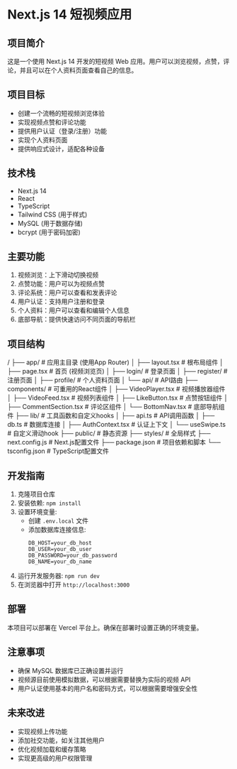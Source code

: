 # Next.js 14 短视频应用

## 项目简介
这是一个使用 Next.js 14 开发的短视频 Web 应用。用户可以浏览视频，点赞，评论，并且可以在个人资料页面查看自己的信息。

## 项目目标
- 创建一个流畅的短视频浏览体验
- 实现视频点赞和评论功能
- 提供用户认证（登录/注册）功能
- 实现个人资料页面
- 提供响应式设计，适配各种设备

## 技术栈
- Next.js 14
- React
- TypeScript
- Tailwind CSS (用于样式)
- MySQL (用于数据存储)
- bcrypt (用于密码加密)

## 主要功能
1. 视频浏览：上下滑动切换视频
2. 点赞功能：用户可以为视频点赞
3. 评论系统：用户可以查看和发表评论
4. 用户认证：支持用户注册和登录
5. 个人资料：用户可以查看和编辑个人信息
6. 底部导航：提供快速访问不同页面的导航栏

## 项目结构
/
├── app/                 # 应用主目录 (使用App Router)
│   ├── layout.tsx       # 根布局组件
│   ├── page.tsx         # 首页 (视频浏览页)
│   ├── login/           # 登录页面
│   ├── register/        # 注册页面
│   ├── profile/         # 个人资料页面
│   └── api/             # API路由
├── components/          # 可重用的React组件
│   ├── VideoPlayer.tsx  # 视频播放器组件
│   ├── VideoFeed.tsx    # 视频列表组件
│   ├── LikeButton.tsx   # 点赞按钮组件
│   ├── CommentSection.tsx # 评论区组件
│   └── BottomNav.tsx    # 底部导航组件
├── lib/                 # 工具函数和自定义hooks
│   ├── api.ts           # API调用函数
│   ├── db.ts            # 数据库连接
│   ├── AuthContext.tsx  # 认证上下文
│   └── useSwipe.ts      # 自定义滑动hook
├── public/              # 静态资源
├── styles/              # 全局样式
├── next.config.js       # Next.js配置文件
├── package.json         # 项目依赖和脚本
└── tsconfig.json        # TypeScript配置文件

## 开发指南
1. 克隆项目仓库
2. 安装依赖: `npm install`
3. 设置环境变量:
   - 创建 `.env.local` 文件
   - 添加数据库连接信息: 
     ```
     DB_HOST=your_db_host
     DB_USER=your_db_user
     DB_PASSWORD=your_db_password
     DB_NAME=your_db_name
     ```
4. 运行开发服务器: `npm run dev`
5. 在浏览器中打开 `http://localhost:3000`

## 部署
本项目可以部署在 Vercel 平台上。确保在部署时设置正确的环境变量。

## 注意事项
- 确保 MySQL 数据库已正确设置并运行
- 视频源目前使用模拟数据，可以根据需要替换为实际的视频 API
- 用户认证使用基本的用户名和密码方式，可以根据需要增强安全性

## 未来改进
- 实现视频上传功能
- 添加社交功能，如关注其他用户
- 优化视频加载和缓存策略
- 实现更高级的用户权限管理
